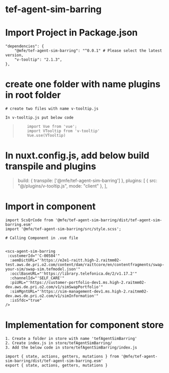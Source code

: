 # tef-agent-sim-barring

# Import Project in Package.json

    "dependencies": {
        "@mfe/tef-agent-sim-barring": "^0.0.1" # Please select the latest version,
        "v-tooltip": "2.1.3",
    },

# create one folder with name plugins in root folder
    # create two files with name v-tooltip.js

    In v-tooltip.js put below code
>         import Vue from 'vue';
>         import VTooltip from 'v-tooltip'
>         Vue.use(VTooltip)


# In nuxt.config.js, add below build transpile and plugins

>   build: {
>        transpile: ['@mfe/tef-agent-sim-barring']
>   },
>   plugins: [
>       { src: "@/plugins/v-tooltip.js", mode: "client" },
>   ],


# Import in component 

    import ScsQrCode from '@mfe/tef-agent-sim-barring/dist/tef-agent-sim-barring.esm'
    import '@mfe/tef-agent-sim-barring/src/style.scss';

    # Calling Component in .vue file


    <scs-agent-sim-barring
     :customerId="'C-00584'"
      :aemDictURL="'https://e2e1-raitt.high-2.raitmm02-test.aws.de.pri.o2.com/content/dam/raittcore/en/contentfragments/swap-your-sim/swap-sim.tefmodel.json'"
      :occlBaseURL="'https://library.telefonica.de/2/v1.17.2'"
      :channelId="'SELF_CARE'"
      :piURL="'https://customer-portfolio-dev1.ms.high-2.raitmm02-dev.aws.de.pri.o2.com/v1/simSwapPortfolio'"
      :simMgntURL="'https://sim-management-dev1.ms.high-2.raitmm02-dev.aws.de.pri.o2.com/v1/simInformation'"
      :isSfdc="true"
    />

# Implementation for component store 
    1. Create a folder in store with name 'tefAgentSimBarring' 
    2. Create index.js in store/tefAgentSimBarring/
    3. Add the below code in store/tefAgentSimBarring/index.js

    import { state, actions, getters, mutations } from '@mfe/tef-agent-sim-barring/dist/tef-agent-sim-barring.esm'
    export { state, actions, getters, mutations }

